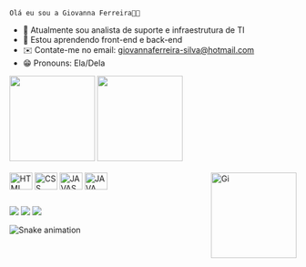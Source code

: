     Olá eu sou a Giovanna Ferreira👋🏽 
    
- 🔭 Atualmente sou analista de suporte e infraestrutura de TI
- 🌱 Estou aprendendo front-end e back-end
- ✉️ Contate-me no email: giovannaferreira-silva@hotmail.com
- 😁 Pronouns: Ela/Dela 

<div>

<img height ="150em" src= "https://github-readme-stats.vercel.app/api?username=gihferreira&show_icons=true&theme=dracula&include_all_commits=true&count_private=true"/>
<img height="150em" src="https://github-readme-stats.vercel.app/api/top-langs/?username=gih-ferreira&layout=compact&langs_count=16&theme=dracula"/>

</div>

    
<div style="display: inline_block"><br>
<img align="center" alt="HTML" height="30" width="40" src="https://cdn.jsdelivr.net/gh/devicons/devicon/icons/css3/css3-original.svg" />
<img align="center" alt="CSS" height="30" width="40" src="https://cdn.jsdelivr.net/gh/devicons/devicon/icons/html5/html5-original.svg" /> 
<img align="center" alt="JAVASCRIPT" height="30" width="40" src="https://cdn.jsdelivr.net/gh/devicons/devicon/icons/javascript/javascript-original.svg"/>
<img align="center" alt="JAVA" height="30" width="40" src="https://cdn.jsdelivr.net/gh/devicons/devicon/icons/java/java-original.svg"/>
<img align= "right" alt= "Gi" height="150" style="border radius:50px;" src="https://cdn.discordapp.com/attachments/928041453932912650/1076081986143277068/eu2.gif" 
</div>
     
##

<div>
<a href="https://www.linkedin.com/in/giovanna-ferreira-27854a200/" target="_blank"><img src="https://img.shields.io/badge/LinkedIn-0077B5?style=for-the-badge&logo=linkedin&logoColor=white" target="_blank"></a>
<a href="mailto:giovannaferreira-silva@hotmail.com"><img src="https://img.shields.io/badge/Microsoft_Outlook-0078D4?style=for-the-badge&logo=microsoft-outlook&logoColor=white" target="_blank"></a>
<a href="https://www.instagram.com/agiovannaf_/"><img src="https://img.shields.io/badge/Instagram-E4405F?style=for-the-badge&logo=instagram&logoColor=white" target="_blank"></a>
</div>
    
![Snake animation](https://github.com/gih-ferreira/gih-ferreira/blob/output/github-contribution-grid-snake.svg)

   

